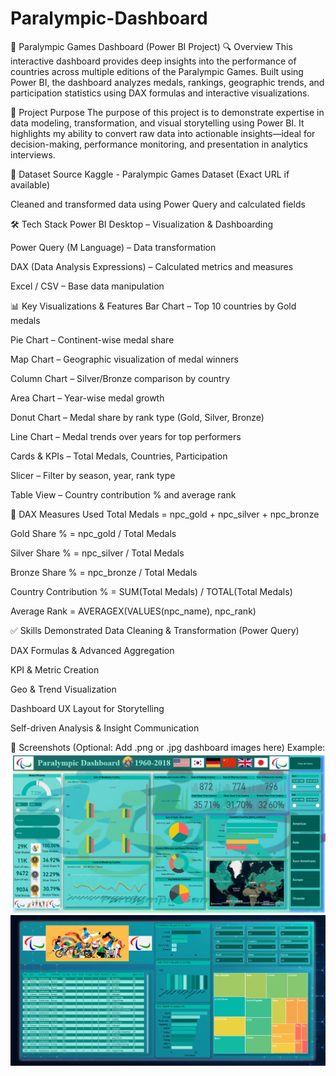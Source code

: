 # Paralympic-Dashboard
🏅 Paralympic Games Dashboard (Power BI Project)
🔍 Overview
This interactive dashboard provides deep insights into the performance of countries across multiple editions of the Paralympic Games. Built using Power BI, the dashboard analyzes medals, rankings, geographic trends, and participation statistics using DAX formulas and interactive visualizations.

🎯 Project Purpose
The purpose of this project is to demonstrate expertise in data modeling, transformation, and visual storytelling using Power BI. It highlights my ability to convert raw data into actionable insights—ideal for decision-making, performance monitoring, and presentation in analytics interviews.

📁 Dataset Source
Kaggle - Paralympic Games Dataset (Exact URL if available)

Cleaned and transformed data using Power Query and calculated fields

🛠 Tech Stack
Power BI Desktop – Visualization & Dashboarding

Power Query (M Language) – Data transformation

DAX (Data Analysis Expressions) – Calculated metrics and measures

Excel / CSV – Base data manipulation

📊 Key Visualizations & Features
Bar Chart – Top 10 countries by Gold medals

Pie Chart – Continent-wise medal share

Map Chart – Geographic visualization of medal winners

Column Chart – Silver/Bronze comparison by country

Area Chart – Year-wise medal growth

Donut Chart – Medal share by rank type (Gold, Silver, Bronze)

Line Chart – Medal trends over years for top performers

Cards & KPIs – Total Medals, Countries, Participation

Slicer – Filter by season, year, rank type

Table View – Country contribution % and average rank

🧮 DAX Measures Used
Total Medals = npc_gold + npc_silver + npc_bronze

Gold Share % = npc_gold / Total Medals

Silver Share % = npc_silver / Total Medals

Bronze Share % = npc_bronze / Total Medals

Country Contribution % = SUM(Total Medals) / TOTAL(Total Medals)

Average Rank = AVERAGEX(VALUES(npc_name), npc_rank)

✅ Skills Demonstrated
Data Cleaning & Transformation (Power Query)

DAX Formulas & Advanced Aggregation

KPI & Metric Creation

Geo & Trend Visualization

Dashboard UX Layout for Storytelling

Self-driven Analysis & Insight Communication

📌 Screenshots
(Optional: Add .png or .jpg dashboard images here)
Example:
![Paralympic Dashboard Overview](https://github.com/Daykumar999/Paralympic-Dashboard/blob/main/Snapshot%20of%20Dashboard.png)
![Paralympic Dashboard Overview](https://github.com/Daykumar999/Paralympic-Dashboard/blob/main/Snapshot%20of%20Report.png)


